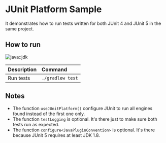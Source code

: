 # JUnit Platform Sample

It demonstrates how to run tests written for both JUnit 4 and JUnit 5 in the same project.

## How to run

![java::jdk]

| Description | Command |
| :--- | :--- |
| Run tests | `./gradlew test` |

## Notes

* The function `useJUnitPlatform()` configure JUnit to run all engines found instead of the first one only.
* The function `testLogging` is optional. It's there just to make sure both tests run as expected.
* The function `configure<JavaPluginConvention>` is optional. It's there because JUnit 5 requires at least JDK 1.8.

[java::jdk]: https://img.shields.io/badge/openjdk-1.8-5481A0.svg?style=for-the-badge "OpenJDK 1.8"
